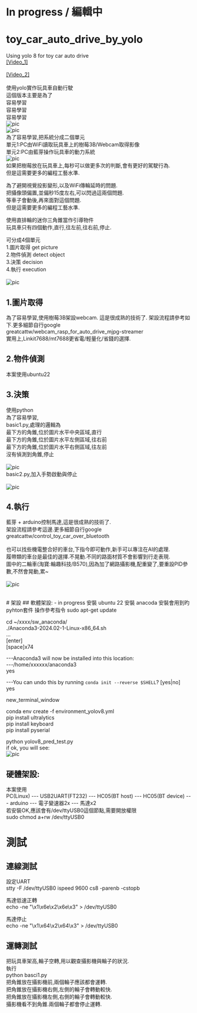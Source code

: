 # In progress / 編輯中

# toy_car_auto_drive_by_yolo
Using yolo 8  for toy car auto drive  
[[Video_1]](https://youtu.be/0ZFqMQCc-RQ)
<br><br>
[[Video_2]](https://youtu.be/89byK5cuNVY)
<br><br>
使用yolo實作玩具車自動行駛  
這個版本主要是為了  
容易學習  
容易學習  
容易學習  
![pic](pic/pic1.jpg)
<br>
![pic](pic/pic2.jpg)
<br>
為了容易學習,把系統分成二個單元  
單元1:PC由WiFi讀取玩具車上的樹莓3B/Webcam取得影像  
單元2:PC由藍芽操作玩具車的動力系統  
![pic](pic/structure.png)
<br>
如果把樹莓放在玩具車上,每秒可以做更多次的判斷,會有更好的駕駛行為.  
但是這需要更多的編程工藝水準.  

為了避開視覺投影變形,以及WiFi傳輪延時的問題.  
把攝像頭偏置,並偏秒15度左右,可以閃過這兩個問題.  
等車子會動後,再來面對這個問題.  
但是這需要更多的編程工藝水準.  

使用直排輪的迷你三角錐當作引導物件  
玩具車只有四個動作,直行,往左前,往右前,停止.  

可分成4個單元  
1.圖片取得 get picture  
2.物件偵測 detect object  
3.決策 decision  
4.執行  execution  
<br>
![pic](pic/loop.png)
<br>
## 1.圖片取得
為了容易學習,使用樹莓3B架設webcam.
這是很成熟的技術了. 架設流程請參考如下.更多細節自行google  
greatcattw/webcam_rasp_for_auto_drive_mjpg-streamer 
<br>
實用上,Linkit7688/mt7688更省電/輕量化/省錢的選擇.
<br>
## 2.物件偵測
本案使用ubuntu22  


## 3.決策
使用python  
為了容易學習,  
basic1.py,處理的邏輯為  
最下方的角錐,位於圖片水平中央區域,直行  
最下方的角錐,位於圖片水平左側區域,往右前  
最下方的角錐,位於圖片水平右側區域,往左前  
沒有偵測到角錐,停止  
<br>
![pic](pic/run.jpg)
<br>
basic2.py,加入手勢啟動與停止  
<br>
![pic](pic/finger.jpg)
<br>

## 4.執行
藍芽 + arduino控制馬達,這是很成熟的技術了.  
架設流程請參考這邊.更多細節自行google    
greatcattw/control_toy_car_over_bluetooth  
<br>
也可以找些機電整合好的車台,下指今即可動作,新手可以專注在AI的處理.  
履帶類的車台是最佳的選擇.不晃動.不同的路面材質不會影響到行走表現.  
圖中的二輪車(淘寶:輪趣科技/B570),因為加了網路攝影機,配重變了,要重設PID參數,不然會晃動,累~  
<br>
![pic](pic/biwheel.jpg)
<br>

<br>
# 架設  
## 軟體架設:  - in progress
安裝 ubuntu 22  
安裝 anacoda  
安裝會用到旳pyhton套件  
操作參考指令  
sudo apt-get update  
  
cd ~/xxxx/sw_anaconda/  
./Anaconda3-2024.02-1-Linux-x86_64.sh  
...  
[enter]  
[space]x74  
  
---Anaconda3 will now be installed into this location:  
---/home/xxxxxx/anaconda3  
yes  
  
---You can undo this by running `conda init --reverse $SHELL`? [yes|no]  
yes  
  
new_terminal_window  
  
conda env create -f environment_yolov8.yml  
pip install ultralytics  
pip install keyboard  
pip install pyserial  
  
python yolov8_pred_test.py  
if ok, you will see:  
![pic](pic/chk_yolo1.png)
<br>  


## 硬體架設:  
本案使用  
PC(Linux) --- USB2UART(FT232) --- HC05(BT host) --- HC05(BT device) --- arduino --- 電子變速器2x --- 馬達x2  
若安裝OK,應該會有/dev/ttyUSB0這個節點,需要開放權限  
sudo chmod a+rw /dev/ttyUSB0  


# 測試
## 連線測試
設定UART  
stty -F /dev/ttyUSB0 ispeed 9600 cs8 -parenb -cstopb  

馬達低速正轉  
echo -ne "\x1\x6e\x2\x6e\x3" > /dev/ttyUSB0  

馬達停止  
echo -ne "\x1\x64\x2\x64\x3" > /dev/ttyUSB0  

## 運轉測試
把玩具車架高,輪子空轉,用以觀查攝影機與輪子的狀況.  
執行  
python basci1.py  
把角錐放在攝影機前,兩個輪子應該都會運轉.  
把角錐放在攝影機右側,左側的輪子會轉動較快.  
把角錐放在攝影機左側,右側的輪子會轉動較快.  
攝影機看不到角錐.兩個輪子都會停止運轉.  


